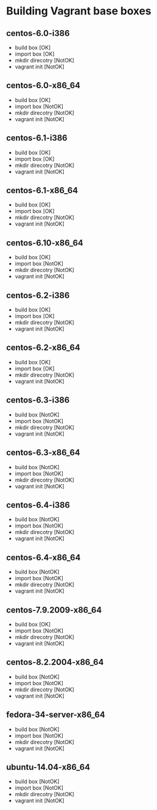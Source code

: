 # Building Vagrant base boxes

## centos-6.0-i386

* build box [OK]
* import box [OK]
* mkdir direcotry [NotOK]
* vagrant init [NotOK]


## centos-6.0-x86_64

* build box [OK]
* import box [NotOK]
* mkdir direcotry [NotOK]
* vagrant init [NotOK]


## centos-6.1-i386

* build box [OK]
* import box [OK]
* mkdir direcotry [NotOK]
* vagrant init [NotOK]


## centos-6.1-x86_64

* build box [OK]
* import box [OK]
* mkdir direcotry [NotOK]
* vagrant init [NotOK]


## centos-6.10-x86_64

* build box [OK]
* import box [NotOK]
* mkdir direcotry [NotOK]
* vagrant init [NotOK]


## centos-6.2-i386

* build box [OK]
* import box [OK]
* mkdir direcotry [NotOK]
* vagrant init [NotOK]


## centos-6.2-x86_64

* build box [OK]
* import box [OK]
* mkdir direcotry [NotOK]
* vagrant init [NotOK]


## centos-6.3-i386

* build box [NotOK]
* import box [NotOK]
* mkdir direcotry [NotOK]
* vagrant init [NotOK]


## centos-6.3-x86_64

* build box [NotOK]
* import box [NotOK]
* mkdir direcotry [NotOK]
* vagrant init [NotOK]


## centos-6.4-i386

* build box [NotOK]
* import box [NotOK]
* mkdir direcotry [NotOK]
* vagrant init [NotOK]


## centos-6.4-x86_64

* build box [NotOK]
* import box [NotOK]
* mkdir direcotry [NotOK]
* vagrant init [NotOK]


## centos-7.9.2009-x86_64

* build box [OK]
* import box [NotOK]
* mkdir direcotry [NotOK]
* vagrant init [NotOK]


## centos-8.2.2004-x86_64

* build box [NotOK]
* import box [NotOK]
* mkdir direcotry [NotOK]
* vagrant init [NotOK]


## fedora-34-server-x86_64

* build box [NotOK]
* import box [NotOK]
* mkdir direcotry [NotOK]
* vagrant init [NotOK]


## ubuntu-14.04-x86_64

* build box [NotOK]
* import box [NotOK]
* mkdir direcotry [NotOK]
* vagrant init [NotOK]



